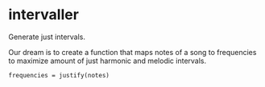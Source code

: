# intervaller

Generate just intervals.

Our dream is to create a function that maps notes of a song to frequencies to maximize amount of just harmonic and melodic intervals.

    frequencies = justify(notes)
